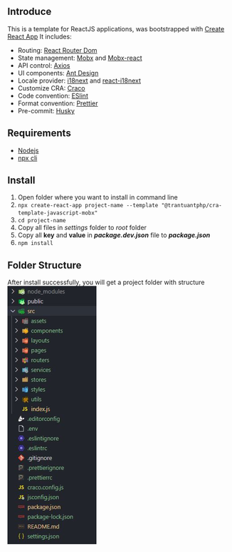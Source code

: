 ## Introduce
This is a template for ReactJS applications, was bootstrapped with [Create React App](https://github.com/facebook/create-react-app)
It includes:
  * Routing: [React Router Dom](https://reactrouter.com/web/guides/quick-start)
  * State management: [Mobx](https://mobx.js.org) and [Mobx-react](https://mobx-react.js.org/)
  * API control: [Axios](https://github.com/axios/axios)
  * UI components: [Ant Design](https://ant.design/)
  * Locale provider: [i18next](https://www.i18next.com/) and [react-i18next](https://react.i18next.com/)
  * Customize CRA: [Craco](https://github.com/gsoft-inc/craco)
  * Code convention: [ESlint](https://eslint.org/)
  * Format convention: [Prettier](https://prettier.io/)
  * Pre-commit: [Husky](https://github.com/typicode/husky)

## Requirements
  - [Nodejs](https://nodejs.org/en/)
  - [npx cli](https://www.npmjs.com/package/npx)

## Install
  1. Open folder where you want to install in command line
  2. `npx create-react-app project-name --template "@trantuantphp/cra-template-javascript-mobx"`
  3. `cd project-name`
  4. Copy all files in *settings* folder to *root* folder
  5. Copy all **key** and **value** in ***package.dev.json*** file to ***package.json***
  6. `npm install`

## Folder Structure
After install successfully, you will get a project folder with structure
  ![Folder Structure](./structure.JPG)